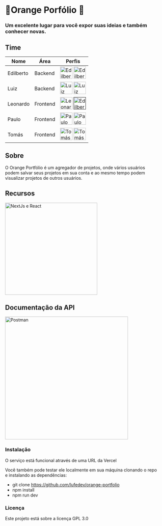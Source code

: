 # 🍊Orange Porfólio 🍊

### Um excelente lugar para você expor suas ideias e também conhecer novas.

## Time 
| Nome      | Área      | Perfis                           |
|-----------|-----------|-----------------------------------|
| Edilberto | Backend   | [<img src="https://i.pinimg.com/originals/b1/5e/ed/b15eedbdafbbdbca3249e3942f4faf3b.png" alt="Edilberto" width="40"/>](https://github.com/EdilbertoMorais) [<img src="https://cdn-icons-png.flaticon.com/256/174/174857.png" alt="Edilberto" width="40"/>](https://www.linkedin.com/in/edilbertocmorais/) |
| Luiz      | Backend   | [<img src="https://i.pinimg.com/originals/b1/5e/ed/b15eedbdafbbdbca3249e3942f4faf3b.png" alt="Luiz" width="40"/>](https://github.com/lufedev) [<img src="https://cdn-icons-png.flaticon.com/256/174/174857.png" alt="Luiz" width="40"/>](https://www.linkedin.com/in/lfsantosdev/) ||
| Leonardo  | Frontend  | [<img src="https://i.pinimg.com/originals/b1/5e/ed/b15eedbdafbbdbca3249e3942f4faf3b.png" alt="Leonardo" width="40"/>](https://github.com/leonardodecastro-programmer) [<img src="https://cdn-icons-png.flaticon.com/256/174/174857.png" alt="Edilberto" width="40"/>]() ||
| Paulo     | Frontend  | [<img src="https://i.pinimg.com/originals/b1/5e/ed/b15eedbdafbbdbca3249e3942f4faf3b.png" alt="Paulo" width="40"/>](https://github.com/Paul0Ant0ni0) [<img src="https://cdn-icons-png.flaticon.com/256/174/174857.png" alt="Paulo" width="40"/>](https://www.linkedin.com/in/pauloantonio2310/)||
| Tomás     | Frontend  | [<img src="https://i.pinimg.com/originals/b1/5e/ed/b15eedbdafbbdbca3249e3942f4faf3b.png" alt="Tomás" width="40"/>](https://github.com/tleones) [<img src="https://cdn-icons-png.flaticon.com/256/174/174857.png" alt="Tomás" width="40"/>](https://www.linkedin.com/in/tomasleones/) ||

## Sobre

O Orange Portfólio é um agregador de projetos, onde vários usuários podem salvar seus projetos em sua conta e ao mesmo tempo podem visualizar projetos de outros usuários.

## Recursos
<img src="https://miro.medium.com/v2/resize:fit:4800/format:webp/1*aF1u1vDDft_pzrZ0SlLRuw.png" alt="NextJs e React" width="300"/>


## Documentação da API

[<img src="https://www.benner.com.br/tecnologia/wp-content/uploads/2023/06/Postman.jpg" alt="Postman" width="400"/>](https://documenter.getpostman.com/view/31469136/2s9Yynk3fE)

### Instalação
O serviço está funcional através de uma URL da Vercel

Você também pode testar ele localmente em sua máquina clonando o repo e instalando as dependências:
- git clone https://github.com/lufedev/orange-portfolio
- npm install
- npm run dev

### Licença 
Este projeto está sobre a licença GPL 3.0 
